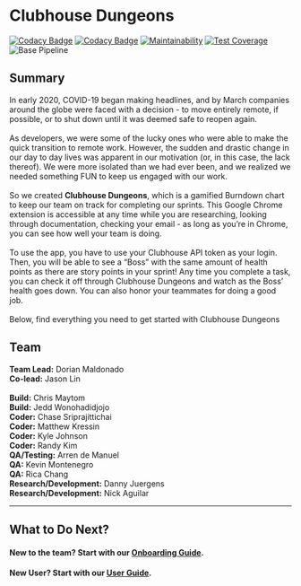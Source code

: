 # Clubhouse Dungeons
[![Codacy Badge](https://app.codacy.com/project/badge/Grade/94edb40a997842e993defc1bd247e1db)](https://www.codacy.com/gh/cse112-sp20/Quaranteam-8?utm_source=github.com&amp;utm_medium=referral&amp;utm_content=cse112-sp20/Quaranteam-8&amp;utm_campaign=Badge_Grade) [![Codacy Badge](https://app.codacy.com/project/badge/Coverage/94edb40a997842e993defc1bd247e1db)](https://www.codacy.com/gh/cse112-sp20/Quaranteam-8?utm_source=github.com&utm_medium=referral&utm_content=cse112-sp20/Quaranteam-8&utm_campaign=Badge_Coverage)
[![Maintainability](https://api.codeclimate.com/v1/badges/e3bdb7ab134bd2fc4eef/maintainability)](https://codeclimate.com/github/cse112-sp20/Quaranteam-8/maintainability) [![Test Coverage](https://api.codeclimate.com/v1/badges/e3bdb7ab134bd2fc4eef/test_coverage)](https://codeclimate.com/github/cse112-sp20/Quaranteam-8/test_coverage)
![Base Pipeline](https://github.com/cse112-sp20/Quaranteam-8/workflows/Base%20Pipeline/badge.svg?branch=develop)

## Summary

In early 2020, COVID-19 began making headlines, and by March companies around the globe were faced with a decision - to move entirely remote, if possible, or to shut down until it was deemed safe to reopen again. <br/><br/>
As developers, we were some of the lucky ones who were able to make the quick transition to remote work. However, the sudden and drastic change in our day to day lives was apparent in our motivation (or, in this case, the lack thereof). We were more isolated than we had ever been, and we realized we needed something FUN to keep us engaged with our work. <br/><br/>
So we created **Clubhouse Dungeons**, which is a gamified Burndown chart to keep our team on track for completing our sprints. This Google Chrome extension is accessible at any time while you are researching, looking through documentation, checking your email - as long as you’re in Chrome, you can see how well your team is doing. <br/><br/>
To use the app, you have to use your Clubhouse API token as your login. Then, you will be able to see a “Boss” with the same amount of health points as there are story points in your sprint! Any time you complete a task, you can check it off through Clubhouse Dungeons and watch as the Boss’ health goes down. You can also honor your teammates for doing a good job.  <br/><br/>
Below, find everything you need to get started with Clubhouse Dungeons

## Team

**Team Lead:** Dorian Maldonado <br/>
**Co-lead:** Jason Lin <br/><br/>
**Build:** Chris Maytom <br/>
**Build:** Jedd Wonohadidjojo <br/>
**Coder:** Chase Sriprajittichai <br/>
**Coder:** Matthew Kressin <br/>
**Coder:** Kyle Johnson <br/>
**Coder:** Randy Kim <br/>
**QA/Testing:** Arren de Manuel <br/>
**QA:** Kevin Montenegro <br/>
**QA:** Rica Chang <br/>
**Research/Development:** Danny Juergens <br/>
**Research/Development:** Nick Aguilar <br/>							          									

***

## What to Do Next?
#### New to the team? Start with our [Onboarding Guide](https://github.com/cse112-sp20/Quaranteam-8/wiki/Onboarding_Guide).
#### New User? Start with our [User Guide](https://github.com/cse112-sp20/Quaranteam-8/wiki/User_Guide).